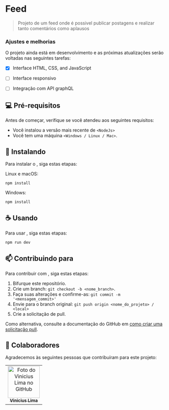 # Feed

<!---<img src="exemplo-image.png" alt="exemplo imagem">--->

> Projeto de um feed onde é possivel publicar postagens e realizar tanto comentários como aplausos

### Ajustes e melhorias

O projeto ainda está em desenvolvimento e as próximas atualizações serão voltadas nas seguintes tarefas:

- [x] Interface HTML, CSS, and JavaScript
- [ ] Interface responsivo 
- [ ] Integração com API graphQL


## 💻 Pré-requisitos

Antes de começar, verifique se você atendeu aos seguintes requisitos:
<!---Estes são apenas requisitos de exemplo. Adicionar, duplicar ou remover conforme necessário--->
* Você instalou a versão mais recente de `<NodeJs>`
* Você tem uma máquina `<Windows / Linux / Mac>`.


## 🚀 Instalando <feed>

Para instalar o <feed>, siga estas etapas:

Linux e macOS:
```
npm install
```

Windows:
```
npm install
```

## ☕ Usando <feed>

Para usar <feed>, siga estas etapas:

```
npm run dev
```

## 📫 Contribuindo para <feed>
<!---Se o seu README for longo ou se você tiver algum processo ou etapas específicas que deseja que os contribuidores sigam, considere a criação de um arquivo CONTRIBUTING.md separado--->
Para contribuir com <feed>, siga estas etapas:

1. Bifurque este repositório.
2. Crie um branch: `git checkout -b <nome_branch>`.
3. Faça suas alterações e confirme-as: `git commit -m '<mensagem_commit>'`
4. Envie para o branch original: `git push origin <nome_do_projeto> / <local>`
5. Crie a solicitação de pull.

Como alternativa, consulte a documentação do GitHub em [como criar uma solicitação pull](https://help.github.com/en/github/collaborating-with-issues-and-pull-requests/creating-a-pull-request).

## 🤝 Colaboradores

Agradecemos às seguintes pessoas que contribuíram para este projeto:

<table>
  <tr>
    <td align="center">
      <a href="#">
        <img src="http://github.com/venilima.png" width="100px;" alt="Foto do Vinicius Lima no GitHub"/><br>
        <sub>
          <b>Vinicius Lima</b>
        </sub>
      </a>
    </td>
  </tr>
</table>

